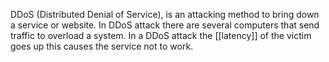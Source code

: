 DDoS (Distributed Denial of Service), is an attacking method to bring down a service or website. In DDoS attack there are several computers that send traffic to overload a system. In a DDoS attack the [[latency]] of the victim goes up this causes the service not to work.